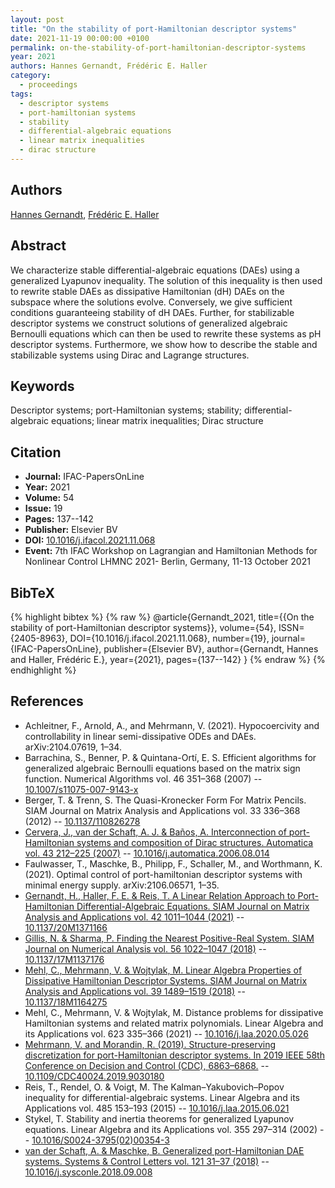 ```yaml
---
layout: post
title: "On the stability of port-Hamiltonian descriptor systems"
date: 2021-11-19 00:00:00 +0100
permalink: on-the-stability-of-port-hamiltonian-descriptor-systems
year: 2021
authors: Hannes Gernandt, Frédéric E. Haller
category:
  - proceedings
tags:
  - descriptor systems
  - port-hamiltonian systems
  - stability
  - differential-algebraic equations
  - linear matrix inequalities
  - dirac structure
---
```

 
## Authors
[Hannes Gernandt](authors/hannes_gernandt), [Frédéric E. Haller](authors/frederic_enrico_haller)
 
## Abstract
We characterize stable differential-algebraic equations (DAEs) using a generalized Lyapunov inequality. The solution of this inequality is then used to rewrite stable DAEs as dissipative Hamiltonian (dH) DAEs on the subspace where the solutions evolve. Conversely, we give sufficient conditions guaranteeing stability of dH DAEs. Further, for stabilizable descriptor systems we construct solutions of generalized algebraic Bernoulli equations which can then be used to rewrite these systems as pH descriptor systems. Furthermore, we show how to describe the stable and stabilizable systems using Dirac and Lagrange structures.
 
## Keywords
Descriptor systems; port-Hamiltonian systems; stability; differential-algebraic equations; linear matrix inequalities; Dirac structure
 
## Citation
- **Journal:** IFAC-PapersOnLine
- **Year:** 2021
- **Volume:** 54
- **Issue:** 19
- **Pages:** 137--142
- **Publisher:** Elsevier BV
- **DOI:** [10.1016/j.ifacol.2021.11.068](https://doi.org/10.1016/j.ifacol.2021.11.068)
- **Event:** 7th IFAC Workshop on Lagrangian and Hamiltonian Methods for Nonlinear Control LHMNC 2021- Berlin, Germany, 11-13 October 2021
 
## BibTeX
{% highlight bibtex %}
{% raw %}
@article{Gernandt_2021,
  title={{On the stability of port-Hamiltonian descriptor systems}},
  volume={54},
  ISSN={2405-8963},
  DOI={10.1016/j.ifacol.2021.11.068},
  number={19},
  journal={IFAC-PapersOnLine},
  publisher={Elsevier BV},
  author={Gernandt, Hannes and Haller, Frédéric E.},
  year={2021},
  pages={137--142}
}
{% endraw %}
{% endhighlight %}
 
## References
- Achleitner, F., Arnold, A., and Mehrmann, V. (2021). Hypocoercivity and controllability in linear semi-dissipative ODEs and DAEs. arXiv:2104.07619, 1–34.
- Barrachina, S., Benner, P. & Quintana-Ortí, E. S. Efficient algorithms for generalized algebraic Bernoulli equations based on the matrix sign function. Numerical Algorithms vol. 46 351–368 (2007) -- [10.1007/s11075-007-9143-x](https://doi.org/10.1007/s11075-007-9143-x)
- Berger, T. & Trenn, S. The Quasi-Kronecker Form For Matrix Pencils. SIAM Journal on Matrix Analysis and Applications vol. 33 336–368 (2012) -- [10.1137/110826278](https://doi.org/10.1137/110826278)
- [Cervera, J., van der Schaft, A. J. & Baños, A. Interconnection of port-Hamiltonian systems and composition of Dirac structures. Automatica vol. 43 212–225 (2007)](interconnection-of-port-hamiltonian-systems-and-composition-of-dirac-structures) -- [10.1016/j.automatica.2006.08.014](https://doi.org/10.1016/j.automatica.2006.08.014)
- Faulwasser, T., Maschke, B., Philipp, F., Schaller, M., and Worthmann, K. (2021). Optimal control of port-hamiltonian descriptor systems with minimal energy supply. arXiv:2106.06571, 1–35.
- [Gernandt, H., Haller, F. E. & Reis, T. A Linear Relation Approach to Port-Hamiltonian Differential-Algebraic Equations. SIAM Journal on Matrix Analysis and Applications vol. 42 1011–1044 (2021)](a-linear-relation-approach-to-port-hamiltonian-differential-algebraic-equations) -- [10.1137/20M1371166](https://doi.org/10.1137/20M1371166)
- [Gillis, N. & Sharma, P. Finding the Nearest Positive-Real System. SIAM Journal on Numerical Analysis vol. 56 1022–1047 (2018)](finding-the-nearest-positive-real-system) -- [10.1137/17M1137176](https://doi.org/10.1137/17M1137176)
- [Mehl, C., Mehrmann, V. & Wojtylak, M. Linear Algebra Properties of Dissipative Hamiltonian Descriptor Systems. SIAM Journal on Matrix Analysis and Applications vol. 39 1489–1519 (2018)](linear-algebra-properties-of-dissipative-hamiltonian-descriptor-systems) -- [10.1137/18M1164275](https://doi.org/10.1137/18M1164275)
- Mehl, C., Mehrmann, V. & Wojtylak, M. Distance problems for dissipative Hamiltonian systems and related matrix polynomials. Linear Algebra and its Applications vol. 623 335–366 (2021) -- [10.1016/j.laa.2020.05.026](https://doi.org/10.1016/j.laa.2020.05.026)
- [Mehrmann, V. and Morandin, R. (2019). Structure-preserving discretization for port-Hamiltonian descriptor systems. In 2019 IEEE 58th Conference on Decision and Control (CDC), 6863–6868.](structure-preserving-discretization-for-port-hamiltonian-descriptor-systems) -- [10.1109/CDC40024.2019.9030180](https://doi.org/10.1109/CDC40024.2019.9030180)
- Reis, T., Rendel, O. & Voigt, M. The Kalman–Yakubovich–Popov inequality for differential-algebraic systems. Linear Algebra and its Applications vol. 485 153–193 (2015) -- [10.1016/j.laa.2015.06.021](https://doi.org/10.1016/j.laa.2015.06.021)
- Stykel, T. Stability and inertia theorems for generalized Lyapunov equations. Linear Algebra and its Applications vol. 355 297–314 (2002) -- [10.1016/S0024-3795(02)00354-3](https://doi.org/10.1016/S0024-3795(02)00354-3)
- [van der Schaft, A. & Maschke, B. Generalized port-Hamiltonian DAE systems. Systems &amp; Control Letters vol. 121 31–37 (2018)](generalized-port-hamiltonian-dae-systems) -- [10.1016/j.sysconle.2018.09.008](https://doi.org/10.1016/j.sysconle.2018.09.008)

